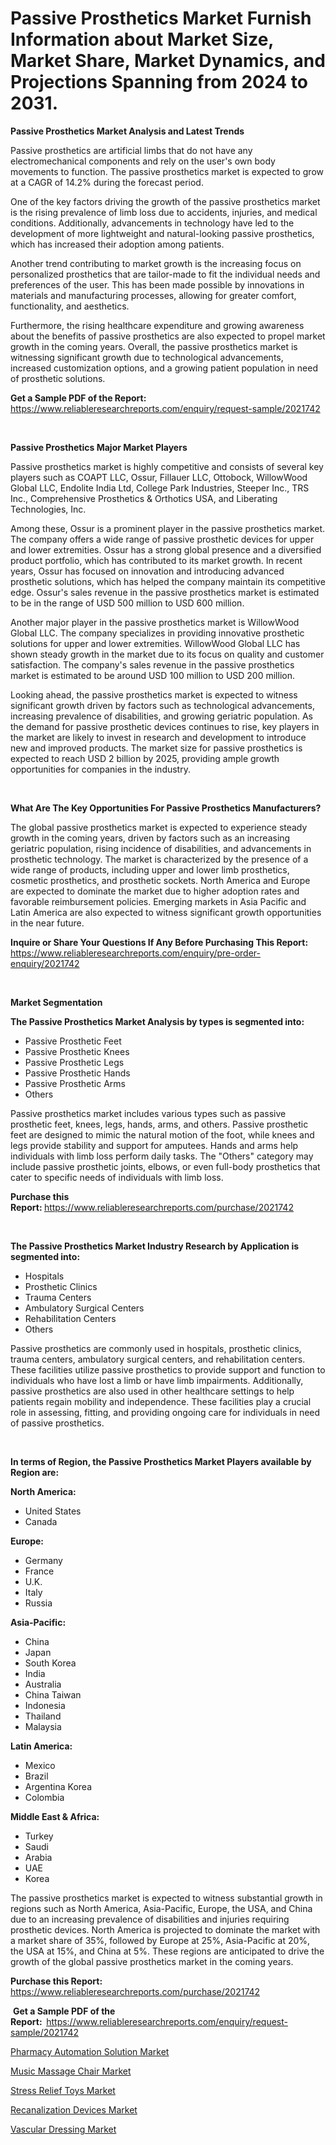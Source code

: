 <p><h1>Passive Prosthetics Market Furnish Information about Market Size, Market Share, Market Dynamics, and Projections Spanning from 2024 to 2031.</h1></p><p><strong>Passive Prosthetics Market Analysis and Latest Trends</strong></p>
<p><p>Passive prosthetics are artificial limbs that do not have any electromechanical components and rely on the user's own body movements to function. The passive prosthetics market is expected to grow at a CAGR of 14.2% during the forecast period. </p><p>One of the key factors driving the growth of the passive prosthetics market is the rising prevalence of limb loss due to accidents, injuries, and medical conditions. Additionally, advancements in technology have led to the development of more lightweight and natural-looking passive prosthetics, which has increased their adoption among patients.</p><p>Another trend contributing to market growth is the increasing focus on personalized prosthetics that are tailor-made to fit the individual needs and preferences of the user. This has been made possible by innovations in materials and manufacturing processes, allowing for greater comfort, functionality, and aesthetics.</p><p>Furthermore, the rising healthcare expenditure and growing awareness about the benefits of passive prosthetics are also expected to propel market growth in the coming years. Overall, the passive prosthetics market is witnessing significant growth due to technological advancements, increased customization options, and a growing patient population in need of prosthetic solutions.</p></p>
<p><strong>Get a Sample PDF of the Report:&nbsp;</strong> <a href="https://www.reliableresearchreports.com/enquiry/request-sample/2021742">https://www.reliableresearchreports.com/enquiry/request-sample/2021742</a></p>
<p>&nbsp;</p>
<p><strong>Passive Prosthetics Major Market Players</strong></p>
<p><p>Passive prosthetics market is highly competitive and consists of several key players such as COAPT LLC, Ossur, Fillauer LLC, Ottobock, WillowWood Global LLC, Endolite India Ltd, College Park Industries, Steeper Inc., TRS Inc., Comprehensive Prosthetics & Orthotics USA, and Liberating Technologies, Inc.</p><p>Among these, Ossur is a prominent player in the passive prosthetics market. The company offers a wide range of passive prosthetic devices for upper and lower extremities. Ossur has a strong global presence and a diversified product portfolio, which has contributed to its market growth. In recent years, Ossur has focused on innovation and introducing advanced prosthetic solutions, which has helped the company maintain its competitive edge. Ossur's sales revenue in the passive prosthetics market is estimated to be in the range of USD 500 million to USD 600 million.</p><p>Another major player in the passive prosthetics market is WillowWood Global LLC. The company specializes in providing innovative prosthetic solutions for upper and lower extremities. WillowWood Global LLC has shown steady growth in the market due to its focus on quality and customer satisfaction. The company's sales revenue in the passive prosthetics market is estimated to be around USD 100 million to USD 200 million.</p><p>Looking ahead, the passive prosthetics market is expected to witness significant growth driven by factors such as technological advancements, increasing prevalence of disabilities, and growing geriatric population. As the demand for passive prosthetic devices continues to rise, key players in the market are likely to invest in research and development to introduce new and improved products. The market size for passive prosthetics is expected to reach USD 2 billion by 2025, providing ample growth opportunities for companies in the industry.</p></p>
<p>&nbsp;</p>
<p><strong>What Are The Key Opportunities For Passive Prosthetics Manufacturers?</strong></p>
<p><p>The global passive prosthetics market is expected to experience steady growth in the coming years, driven by factors such as an increasing geriatric population, rising incidence of disabilities, and advancements in prosthetic technology. The market is characterized by the presence of a wide range of products, including upper and lower limb prosthetics, cosmetic prosthetics, and prosthetic sockets. North America and Europe are expected to dominate the market due to higher adoption rates and favorable reimbursement policies. Emerging markets in Asia Pacific and Latin America are also expected to witness significant growth opportunities in the near future.</p></p>
<p><strong>Inquire or Share Your Questions If Any Before Purchasing This Report:</strong> <a href="https://www.reliableresearchreports.com/enquiry/pre-order-enquiry/2021742">https://www.reliableresearchreports.com/enquiry/pre-order-enquiry/2021742</a></p>
<p>&nbsp;</p>
<p><strong>Market Segmentation</strong></p>
<p><strong>The Passive Prosthetics Market Analysis by types is segmented into:</strong></p>
<p><ul><li>Passive Prosthetic Feet</li><li>Passive Prosthetic Knees</li><li>Passive Prosthetic Legs</li><li>Passive Prosthetic Hands</li><li>Passive Prosthetic Arms</li><li>Others</li></ul></p>
<p><p>Passive prosthetics market includes various types such as passive prosthetic feet, knees, legs, hands, arms, and others. Passive prosthetic feet are designed to mimic the natural motion of the foot, while knees and legs provide stability and support for amputees. Hands and arms help individuals with limb loss perform daily tasks. The "Others" category may include passive prosthetic joints, elbows, or even full-body prosthetics that cater to specific needs of individuals with limb loss.</p></p>
<p><strong>Purchase this Report:&nbsp;</strong><a href="https://www.reliableresearchreports.com/purchase/2021742">https://www.reliableresearchreports.com/purchase/2021742</a></p>
<p>&nbsp;</p>
<p><strong>The Passive Prosthetics Market Industry Research by Application is segmented into:</strong></p>
<p><ul><li>Hospitals</li><li>Prosthetic Clinics</li><li>Trauma Centers</li><li>Ambulatory Surgical Centers</li><li>Rehabilitation Centers</li><li>Others</li></ul></p>
<p><p>Passive prosthetics are commonly used in hospitals, prosthetic clinics, trauma centers, ambulatory surgical centers, and rehabilitation centers. These facilities utilize passive prosthetics to provide support and function to individuals who have lost a limb or have limb impairments. Additionally, passive prosthetics are also used in other healthcare settings to help patients regain mobility and independence. These facilities play a crucial role in assessing, fitting, and providing ongoing care for individuals in need of passive prosthetics.</p></p>
<p>&nbsp;</p>
<p><strong>In terms of Region, the Passive Prosthetics Market Players available by Region are:</strong></p>
<p>
    <p> <strong> North America: </strong>
        <ul>
            <li>United States</li>
            <li>Canada</li>
        </ul>
        </p> 
    <p> <strong> Europe: </strong>
        <ul>
            <li>Germany</li>
            <li>France</li>
            <li>U.K.</li>
            <li>Italy</li>
            <li>Russia</li>
        </ul>
        </p> 
    <p> <strong> Asia-Pacific: </strong>
        <ul>
            <li>China</li>
            <li>Japan</li>
            <li>South Korea</li>
            <li>India</li>
            <li>Australia</li>
            <li>China Taiwan</li>
            <li>Indonesia</li>
            <li>Thailand</li>
            <li>Malaysia</li>
        </ul>
        </p> 
    <p> <strong> Latin America: </strong>
        <ul>
            <li>Mexico</li>
            <li>Brazil</li>
            <li>Argentina Korea</li>
            <li>Colombia</li>
        </ul>
        </p> 
    <p> <strong> Middle East & Africa: </strong>
        <ul>
            <li>Turkey</li>
            <li>Saudi</li>
            <li>Arabia</li>
            <li>UAE</li>
            <li>Korea</li>
        </ul>
    </p>
    </p>
<p><p>The passive prosthetics market is expected to witness substantial growth in regions such as North America, Asia-Pacific, Europe, the USA, and China due to an increasing prevalence of disabilities and injuries requiring prosthetic devices. North America is projected to dominate the market with a market share of 35%, followed by Europe at 25%, Asia-Pacific at 20%, the USA at 15%, and China at 5%. These regions are anticipated to drive the growth of the global passive prosthetics market in the coming years.</p></p>
<p><strong>Purchase this Report: </strong><a href="https://www.reliableresearchreports.com/purchase/2021742">https://www.reliableresearchreports.com/purchase/2021742</a></p>
<p>&nbsp;<strong>Get a Sample PDF of the Report:&nbsp;&nbsp;</strong><a href="https://www.reliableresearchreports.com/enquiry/request-sample/2021742">https://www.reliableresearchreports.com/enquiry/request-sample/2021742</a></p>
<p><strong></strong></p>
<p><p><a href="https://silk-columnist-571.notion.site/Pharmacy-Automation-Solution-Market-Offer-Valuable-Insights-into-Market-Size-Market-Share-Market-T-983199281d21414f9da83c7073816710">Pharmacy Automation Solution Market</a></p><p><a href="https://view.publitas.com/reportprime-1/music-massage-chair-market-research-report-the-key-to-successful-business-strategy-forecasted-for-period-from-2024-2031/">Music Massage Chair Market</a></p><p><a href="https://view.publitas.com/reportprime-1/stress-relief-toys-market-size-and-examines-its-market-scope-with-a-primary-focus-on-growth-opportunities-and-forecasted-trends-spanning-from-2024-to-2031/">Stress Relief Toys Market</a></p><p><a href="https://cat-emmental-94b.notion.site/Recanalization-Devices-Market-Dynamics-2024-2031-Also-about-Its-Market-Trends-Projections-and-Opp-1f223e19fd164f2398ca2117f6f3fd58">Recanalization Devices Market</a></p><p><a href="https://silk-columnist-571.notion.site/Vascular-Dressing-Market-Size-Share-Trends-Analysis-Report-By-Application-Regional-Outlook-Comp-db4a246d7a194dd4a5b3e58f314b85e3">Vascular Dressing Market</a></p></p>